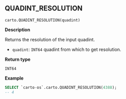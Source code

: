 ## QUADINT_RESOLUTION

```sql:signature
carto.QUADINT_RESOLUTION(quadint)
```

**Description**

Returns the resolution of the input quadint.

* `quadint`: `INT64` quadint from which to get resolution.

**Return type**

`INT64`


**Example**


```sql
SELECT `carto-os`.carto.QUADINT_RESOLUTION(4388);
-- 4
```